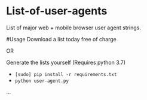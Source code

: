 # List-of-user-agents
List of major web + mobile browser user agent strings.

#Usage
Download a list today free of charge

OR

Generate the lists yourself (Requires python 3.7)

- ```[sudo] pip install -r requirements.txt```
- ```python user-agent.py```


...
